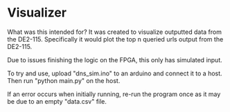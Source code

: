 # Visualizer

What was this intended for? It was created to visualize outputted data from the DE2-115. Specifically it would plot the top n queried urls output from the DE2-115.

Due to issues finishing the logic on the FPGA, this only has simulated input. 

To try and use, upload "dns_sim.ino" to an arduino and connect it to a host. Then run "python main.py" on the host.

If an error occurs when initially running, re-run the program once as it may be due to an empty "data.csv" file.